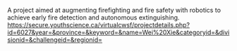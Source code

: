 A project aimed at augmenting firefighting and fire safety with robotics to achieve early fire detection and autonomous extinguishing.
https://secure.youthscience.ca/virtualcwsf/projectdetails.php?id=6027&year=&province=&keyword=&name=Wei%20Xie&categoryid=&divisionid=&challengeid=&regionid=
